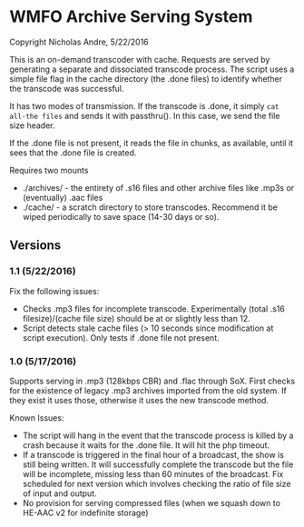 # WMFO Archive Serving System

Copyright Nicholas Andre, 5/22/2016

This is an on-demand transcoder with cache. Requests are served by generating a separate and dissociated transcode process. The script uses a simple file flag in the cache directory (the .done files) to identify whether the transcode was successful.

It has two modes of transmission. If the transcode is .done, it simply `cat all-the files` and sends it with passthru(). In this case, we send the file size header.

If the .done file is not present, it reads the file in chunks, as available, until it sees that the .done file is created.

Requires two mounts 

* ./archives/ - the entirety of .s16 files and other archive files like .mp3s or (eventually) .aac files
* ./cache/ - a scratch directory to store transcodes. Recommend it be wiped periodically to save space (14-30 days or so).

## Versions

### 1.1 (5/22/2016)

Fix the following issues:

* Checks .mp3 files for incomplete transcode. Experimentally (total .s16 filesize)/(cache file size) should be at or slightly less than 12.
* Script detects stale cache files (> 10 seconds since modification at script execution). Only tests if .done file not present.


### 1.0 (5/17/2016)

Supports serving in .mp3 (128kbps CBR) and .flac through SoX. First checks for the existence of legacy .mp3 archives imported from the old system. If they exist it uses those, otherwise it uses the new transcode method.

Known Issues:

* The script will hang in the event that the transcode process is killed by a crash because it waits for the .done file. It will hit the php timeout.
* If a transcode is triggered in the final hour of a broadcast, the show is still being written. It will successfully complete the transcode but the file will be incomplete, missing less than 60 minutes of the broadcast. Fix scheduled for next version which involves checking the ratio of file size of input and output.
* No provision for serving compressed files (when we squash down to HE-AAC v2 for indefinite storage)
